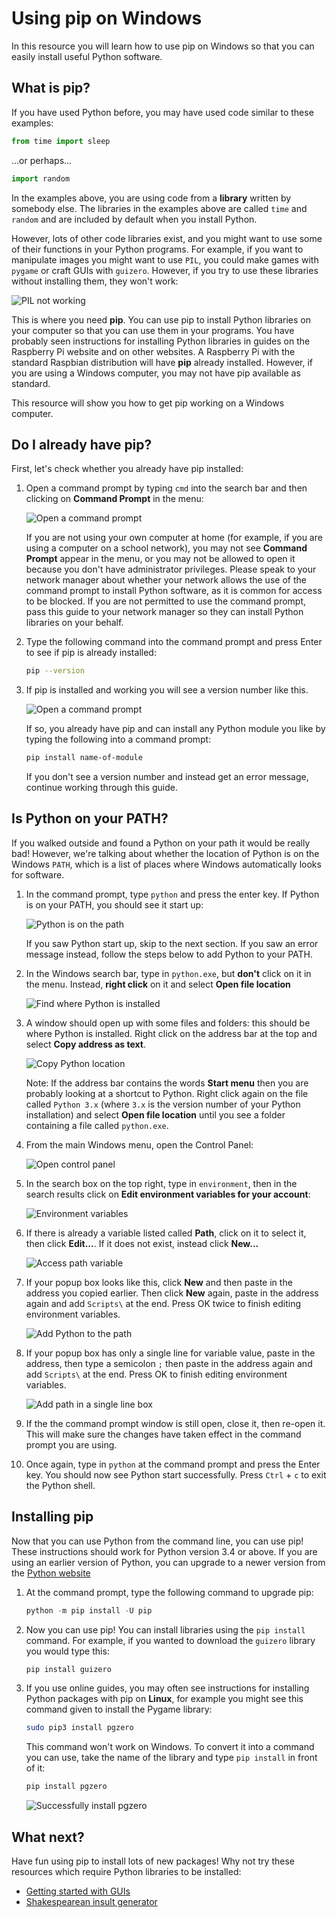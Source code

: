 # Using pip on Windows

In this resource you will learn how to use pip on Windows so that you can easily install useful Python software.

## What is pip?

If you have used Python before, you may have used code similar to these examples:

```python
from time import sleep
```

...or perhaps...

```python
import random
```

In the examples above, you are using code from a **library** written by somebody else. The libraries in the examples above are called `time` and `random` and are included by default when you install Python.

However, lots of other code libraries exist, and you might want to use some of their functions in your Python programs. For example, if you want to manipulate images you might want to use `PIL`, you could make games with `pygame` or craft GUIs with `guizero`. However, if you try to use these libraries without installing them, they won't work:

![PIL not working](images/pil-doesnt-work.png)

This is where you need **pip**. You can use pip to install Python libraries on your computer so that you can use them in your programs. You have probably seen instructions for installing Python libraries in guides on the Raspberry Pi website and on other websites. A Raspberry Pi with the standard Raspbian distribution will have **pip** already installed. However, if you are using a Windows computer, you may not have pip available as standard.

This resource will show you how to get pip working on a Windows computer.

## Do I already have pip?

First, let's check whether you already have pip installed:

1. Open a command prompt by typing `cmd` into the search bar and then clicking on **Command Prompt** in the menu:

    ![Open a command prompt](images/cmd-prompt.png)

    If you are not using your own computer at home (for example, if you are using a computer on a school network), you may not see **Command Prompt** appear in the menu, or you may not be allowed to open it because you don't have administrator privileges. Please speak to your network manager about whether your network allows the use of the command prompt to install Python software, as it is common for access to be blocked. If you are not permitted to use the command prompt, pass this guide to your network manager so they can install Python libraries on your behalf.

1. Type the following command into the command prompt and press Enter to see if pip is already installed:

    ```bash
    pip --version
    ```

1. If pip is installed and working you will see a version number like this.

    ![Open a command prompt](images/pip-working.png)

    If so, you already have pip and can install any Python module you like by typing the following into a command prompt:

    ```bash
    pip install name-of-module
    ```

    If you don't see a version number and instead get an error message, continue working through this guide.

## Is Python on your PATH?

If you walked outside and found a Python on your path it would be really bad! However, we're talking about whether the location of Python is on the Windows `PATH`, which is a list of places where Windows automatically looks for software.

1. In the command prompt, type `python` and press the enter key. If Python is on your PATH, you should see it start up:

    ![Python is on the path](images/python-working.png)

    If you saw Python start up, skip to the next section. If you saw an error message instead, follow the steps below to add Python to your PATH.

1. In the Windows search bar, type in `python.exe`, but **don't** click on it in the menu. Instead, **right click** on it and select **Open file location**

    ![Find where Python is installed](images/find-python-location.png)

1. A window should open up with some files and folders: this should be where Python is installed. Right click on the address bar at the top and select **Copy address as text**.

    ![Copy Python location](images/copy-address.png)

    Note: If the address bar contains the words **Start menu** then you are probably looking at a shortcut to Python. Right click again on the file called `Python 3.x` (where `3.x` is the version number of your Python installation) and select **Open file location** until you see a folder containing a file called `python.exe`.

1. From the main Windows menu, open the Control Panel:

    ![Open control panel](images/control-panel.png)

1. In the search box on the top right, type in `environment`, then in the search results click on **Edit environment variables for your account**:

    ![Environment variables](images/environment.png)

1. If there is already a variable listed called **Path**, click on it to select it, then click **Edit...**. If it does not exist, instead click **New...**

    ![Access path variable](images/env-variables.png)    

1. If your popup box looks like this, click **New** and then paste in the address you copied earlier. Then click **New** again, paste in the address again and add `Scripts\` at the end. Press OK twice to finish editing environment variables.

    ![Add Python to the path](images/add-python-path.png)  

1. If your popup box has only a single line for variable value, paste in the address, then type a semicolon `;` then paste in the address again and add `Scripts\` at the end. Press OK to finish editing environment variables.

    ![Add path in a single line box](images/small-popups.png)  

1. If the the command prompt window is still open, close it, then re-open it. This will make sure the changes have taken effect in the command prompt you are using.

1. Once again, type in `python` at the command prompt and press the Enter key. You should now see Python start successfully. Press `Ctrl` + `c` to exit the Python shell.


## Installing pip

Now that you can use Python from the command line, you can use pip! These instructions should work for Python version 3.4 or above. If you are using an earlier version of Python, you can upgrade to a newer version from the [Python website](https://www.python.org/downloads/)

1. At the command prompt, type the following command to upgrade pip:

    ```python
    python -m pip install -U pip
    ```

1. Now you can use pip! You can install libraries using the `pip install` command. For example, if you wanted to download the `guizero` library you would type this:

    ```bash
    pip install guizero
    ```

1. If you use online guides, you may often see instructions for installing Python packages with pip on **Linux**, for example you might see this command given to install the Pygame library:

    ```bash
    sudo pip3 install pgzero
    ```

    This command won't work on Windows. To convert it into a command you can use, take the name of the library and type `pip install` in front of it:

    ```bash
    pip install pgzero
    ```

    ![Successfully install pgzero](images/pip-install-pgzero.png)  

## What next?

Have fun using pip to install lots of new packages! Why not try these resources which require Python libraries to be installed:
- [Getting started with GUIs](http://www.raspberrypi.org/learning/getting-started-with-guis)
- [Shakespearean insult generator](https://www.raspberrypi.org/learning/shakespearean-insult-generator/)
